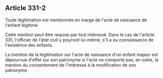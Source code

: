 Article 331-2
----
Toute légitimation est mentionnée en marge de l'acte de naissance de l'enfant
légitimé.

Cette mention peut être requise par tout intéressé. Dans le cas de l'article
331, l'officier de l'état civil y pourvoit lui-même, s'il a eu connaissance de
l'existence des enfants.

La mention de la légitimation sur l'acte de naissance d'un enfant majeur est
dépourvue d'effet sur son patronyme si l'acte ne comporte pas, en outre, la
mention du consentement de l'intéressé à la modification de son patronyme.
